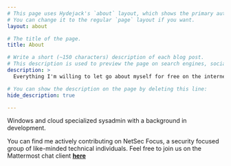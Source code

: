 ```yaml
---
# This page uses Hydejack's `about` layout, which shows the primary author's picture and about text at the top.
# You can change it to the regular `page` layout if you want.
layout: about

# The title of the page.
title: About

# Write a short (~150 characters) description of each blog post.
# This description is used to preview the page on search engines, social media, etc.
description: >
  Everything I'm willing to let go about myself for free on the internet.

# You can show the description on the page by deleting this line:
hide_description: true

---
```

Windows and cloud specialized sysadmin with a background in development.

You can find me actively contributing on NetSec Focus, a security focused group of like-minded technical individuals.
Feel free to join us on the Mattermost chat client **[here](https://mm.netsecfocus.com/join)**
